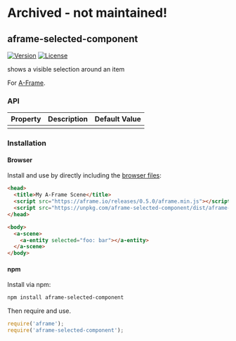 # Archived - not maintained!

## aframe-selected-component

[![Version](http://img.shields.io/npm/v/aframe-selected-component.svg?style=flat-square)](https://npmjs.org/package/aframe-selected-component)
[![License](http://img.shields.io/npm/l/aframe-selected-component.svg?style=flat-square)](https://npmjs.org/package/aframe-selected-component)

shows a visible selection around an item

For [A-Frame](https://aframe.io).

### API

| Property | Description | Default Value |
| -------- | ----------- | ------------- |
|          |             |               |

### Installation

#### Browser

Install and use by directly including the [browser files](dist):

```html
<head>
  <title>My A-Frame Scene</title>
  <script src="https://aframe.io/releases/0.5.0/aframe.min.js"></script>
  <script src="https://unpkg.com/aframe-selected-component/dist/aframe-selected-component.min.js"></script>
</head>

<body>
  <a-scene>
    <a-entity selected="foo: bar"></a-entity>
  </a-scene>
</body>
```

<!-- If component is accepted to the Registry, uncomment this. -->
<!--
Or with [angle](https://npmjs.com/package/angle/), you can install the proper
version of the component straight into your HTML file, respective to your
version of A-Frame:

```sh
angle install aframe-selected-component
```
-->

#### npm

Install via npm:

```bash
npm install aframe-selected-component
```

Then require and use.

```js
require('aframe');
require('aframe-selected-component');
```
